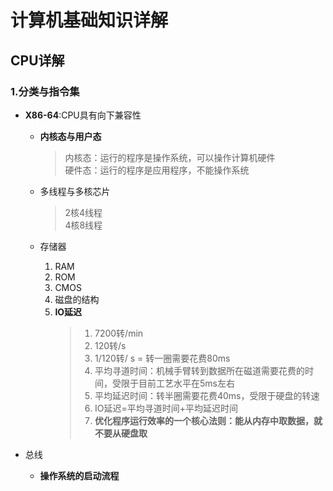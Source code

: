 # 计算机基础知识详解

## CPU详解

### 1.分类与指令集

* **X86-64**:CPU具有向下兼容性
    * **内核态与用户态**
      > 内核态：运行的程序是操作系统，可以操作计算机硬件  
      硬件态：运行的程序是应用程序，不能操作系统

    * 多线程与多核芯片
      > 2核4线程  
        4核8线程

    * 存储器
        1. RAM
        2. ROM
        3. CMOS
        4. 磁盘的结构
        5. **IO延迟**
           > 1. 7200转/min
           > 2. 120转/s
           > 3. 1/120转/ s = 转一圈需要花费80ms
           > 4. 平均寻道时间：机械手臂转到数据所在磁道需要花费的时间，受限于目前工艺水平在5ms左右
           > 5. 平均延迟时间：转半圈需要花费40ms，受限于硬盘的转速
           > 6. IO延迟=平均寻道时间+平均延迟时间
           > 7. **优化程序运行效率的一个核心法则：能从内存中取数据，就不要从硬盘取**

* 总线
    * **操作系统的启动流程**


